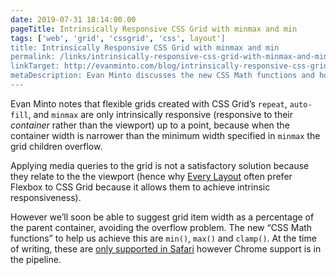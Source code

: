 ```yaml
---
date: 2019-07-31 18:14:00.00
pageTitle: Intrinsically Responsive CSS Grid with minmax and min
tags: ['web', 'grid', 'cssgrid', 'css', layout']
title: Intrinsically Responsive CSS Grid with minmax and min
permalink: /links/intrinsically-responsive-css-grid-with-minmax-and-min/index.html
linkTarget: http://evanminto.com/blog/intrinsically-responsive-css-grid-minmax-min/
metaDescription: Evan Minto discusses the new CSS Math functions and how they will help us create intrinsically responsive CSS grids.
---
```


Evan Minto notes that flexible grids created with CSS Grid’s `repeat`, `auto-fill`, and `minmax` are only intrinsically responsive (responsive to their _container_ rather than the viewport) up to a point, because when the container width is narrower than the minimum width specified in `minmax` the grid children overflow.

Applying media queries to the grid is not a satisfactory solution because they relate to the the viewport (hence why [Every Layout](https://every-layout.dev/) often prefer Flexbox to CSS Grid because it allows them to achieve intrinsic responsiveness).

However we’ll soon be able to suggest grid item width as a percentage of the parent container, avoiding the overflow problem. The new “CSS Math functions” to help us achieve this are `min()`, `max()` and `clamp()`. At the time of writing, these are [only supported in Safari](https://caniuse.com/#feat=css-math-functions) however Chrome support is in the pipeline.
